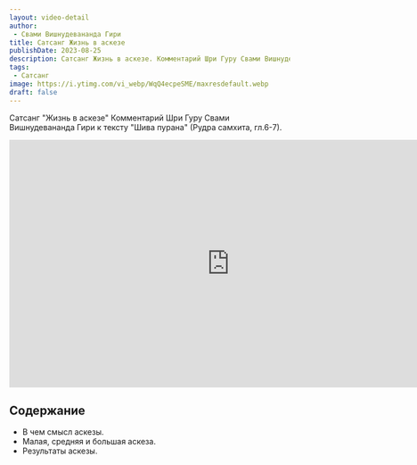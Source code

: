 ```yaml
---
layout: video-detail
author:
 - Свами Вишнудевананда Гири
title: Сатсанг Жизнь в аскезе
publishDate: 2023-08-25
description: Сатсанг Жизнь в аскезе. Комментарий Шри Гуру Свами Вишнудевананда Гири к тексту "Шива пурана" (Рудра самхита, гл.6-7).
tags: 
 - Сатсанг
image: https://i.ytimg.com/vi_webp/WqQ4ecpeSME/maxresdefault.webp
draft: false
---
```


 Сатсанг "Жизнь в аскезе"
Комментарий Шри Гуру Свами Вишнудевананда Гири к тексту "Шива пурана" (Рудра самхита, гл.6-7).

<iframe width="790" height="444" src="https://www.youtube.com/embed/WqQ4ecpeSME" frameborder="0" allowfullscreen=""></iframe> 

## Содержание
- В чем смысл аскезы.
- Малая, средняя и большая аскеза.
- Результаты аскезы.
